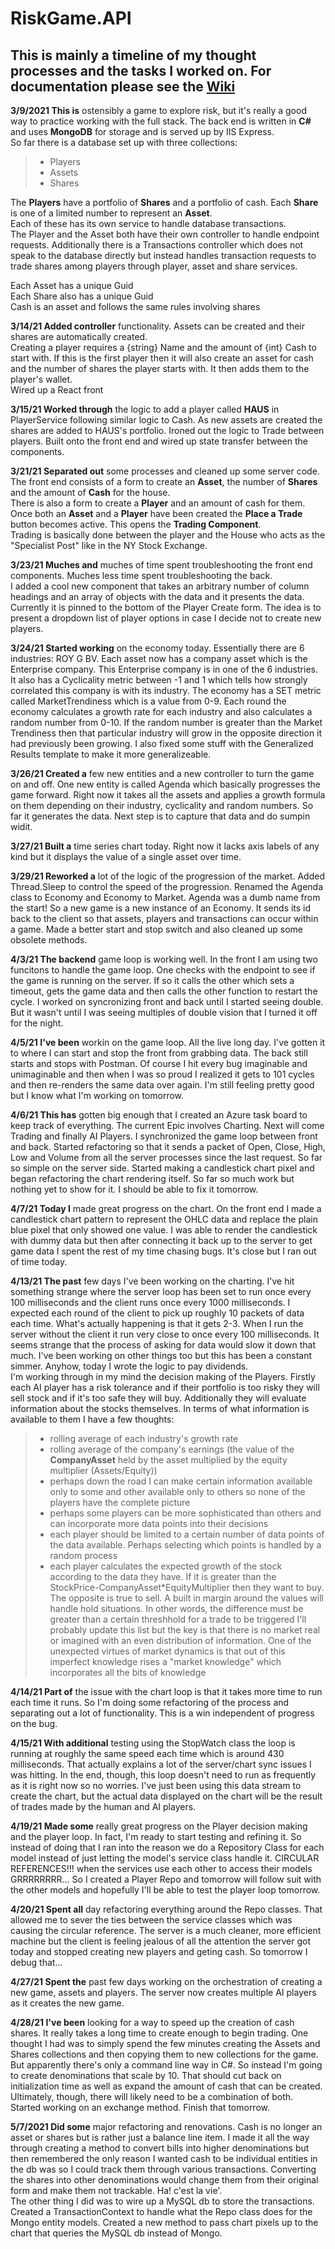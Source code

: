 # RiskGame.API

## This is mainly a timeline of my thought processes and the tasks I worked on. For documentation please see the [Wiki](./../../wiki/Home)

**3/9/2021
This is** ostensibly a game to explore risk, but it's really a good way to practice working with the full stack. The back end is written in **C#** and uses **MongoDB** for storage and is served up by IIS Express.  
So far there is a database set up with three collections:  
> - Players
> - Assets
> - Shares

The **Players** have a portfolio of **Shares** and a portfolio of cash. Each **Share** is one of a limited number to represent an **Asset**.  
Each of these has its own service to handle database transactions.  
The Player and the Asset both have their own controller to handle endpoint requests. Additionally there is a Transactions controller which does not speak to the database directly but instead handles transaction requests to trade shares among players through player, asset and share services.  

Each Asset has a unique Guid  
Each Share also has a unique Guid  
Cash is an asset and follows the same rules involving shares  


**3/14/21
Added controller** functionality. Assets can be created and their shares are automatically created.  
Creating a player requires a {string} Name and the amount of {int} Cash to start with. If this is the first player then it will also create an asset for cash and the number of shares the player starts with. It then adds them to the player's wallet.  
Wired up a React front  

**3/15/21
Worked through** the logic to add a player called **HAUS** in PlayerService following similar logic to Cash. As new assets are created the shares are added to HAUS's portfolio.
Ironed out the logic to Trade between players.
Built onto the front end and wired up state transfer between the components. 

**3/21/21
Separated out** some processes and cleaned up some server code. The front end consists of a form to create an **Asset**, the number of **Shares** and the amount of **Cash** for the house.  
There is also a form to create a **Player** and an amount of cash for them.  
Once both an **Asset** and a **Player** have been created the **Place a Trade** button becomes active. This opens the **Trading Component**.  
Trading is basically done between the player and the House who acts as the "Specialist Post" like in the NY Stock Exchange.

**3/23/21
Muches and** muches of time spent troubleshooting the front end components. Muches less time spent troubleshooting the back.  
I added a cool new component that takes an arbitrary number of column headings and an array of objects with the data and it presents the data. Currently it is pinned to the bottom of the Player Create form. The idea is to present a dropdown list of player options in case I decide not to create new players.  

**3/24/21
Started working** on the economy today. Essentially there are 6 industries: ROY G BV. Each asset now has a company asset which is the Enterprise company. This Enterprise company is in one of the 6 industries. It also has a Cyclicality metric between -1 and 1 which tells how strongly correlated this company is with its industry. The economy has a SET metric called MarketTrendiness which is a value from 0-9. Each round the economy calculates a growth rate for each industry and also calculates a random number from 0-10. If the random number is greater than the Market Trendiness then that particular industry will grow in the opposite direction it had previously been growing.
I also fixed some stuff with the Generalized Results template to make it more generalizeable.

**3/26/21
Created a** few new entities and a new controller to turn the game on and off. One new entity is called Agenda which basically progresses the game forward. Right now it takes all the assets and applies a growth formula on them depending on their industry, cyclicality and random numbers. So far it generates the data. Next step is to capture that data and do sumpin widit.

**3/27/21
Built a** time series chart today. Right now it lacks axis labels of any kind but it displays the value of a single asset over time.

**3/29/21
Reworked a** lot of the logic of the progression of the market. Added Thread.Sleep to control the speed of the progression. Renamed the Agenda class to Economy and Economy to Market. Agenda was a dumb name from the start! So a new game is a new instance of an Economy. It sends its id back to the client so that assets, players and transactions can occur within a game. Made a better start and stop switch and also cleaned up some obsolete methods.

**4/3/21
The backend** game loop is working well. In the front I am using two funcitons to handle the game loop. One checks with the endpoint to see if the game is running on the server. If so it calls the other which sets a timeout, gets the game data and then calls the other function to restart the cycle. I worked on syncronizing front and back until I started seeing double. But it wasn't until I was seeing multiples of double vision that I turned it off for the night.

**4/5/21
I've been** workin on the game loop. All the live long day. I've gotten it to where I can start and stop the front from grabbing data. The back still starts and stops with Postman. Of course I hit every bug imaginable and unimaginable and then when I was so proud I realized it gets to 101 cycles and then re-renders the same data over again. I'm still feeling pretty good but I know what I'm working on tomorrow.

**4/6/21
This has** gotten big enough that I created an Azure task board to keep track of everything. The current Epic involves Charting. Next will come Trading and finally AI Players. I synchronized the game loop between front and back. Started refactoring so that it sends a packet of Open, Close, High, Low and Volume from all the server processes since the last request. So far so simple on the server side. Started making a candlestick chart pixel and began refactoring the chart rendering itself. So far so much work but nothing yet to show for it. I should be able to fix it tomorrow.

**4/7/21
Today I** made great progress on the chart. On the front end I made a candlestick chart pattern to represent the OHLC data and replace the plain blue pixel that only showed one value. I was able to render the candlestick with dummy data but then after connecting it back up to the server to get game data I spent the rest of my time chasing bugs. It's close but I ran out of time today.

**4/13/21
The past** few days I've been working on the charting. I've hit something strange where the server loop has been set to run once every 100 milliseconds and the client runs once every 1000 milliseconds. I expected each round of the client to pick up roughly 10 packets of data each time. What's actually happening is that it gets 2-3. When I run the server without the client it run very close to once every 100 milliseconds. It seems strange that the process of asking for data would slow it down that much. I've been working on other things too but this has been a constant simmer. Anyhow, today I wrote the logic to pay dividends.  
I'm working through in my mind the decision making of the Players. Firstly each AI player has a risk tolerance and if their portfolio is too risky they will sell stock and if it's too safe they will buy. Additionally they will evaluate information about the stocks themselves. In terms of what information is available to them I have a few thoughts:  
> - rolling average of each industry's growth rate  
> - rolling average of the company's earnings (the value of the **CompanyAsset** held by the asset multiplied by the equity multiplier (Assets/Equity))  
> - perhaps down the road I can make certain information available only to some and other available only to others so none of the players have the complete picture  
> - perhaps some players can be more sophisticated than others and can incorporate more data points into their decisions  
> - each player should be limited to a certain number of data points of the data available. Perhaps selecting which points is handled by a random process  
> - each player calculates the expected growth of the stock according to the data they have. If it is greater than the StockPrice-CompanyAsset*EquityMultiplier then they want to buy. The opposite is true to sell. A built in margin around the values will handle hold situations. In other words, the difference must be greater than a certain threshhold for a trade to be triggered
I'll probably update this list but the key is that there is no market real or imagined with an even distribution of information. One of the unexpected virtues of market dynamics is that out of this imperfect knowledge rises a "market knowledge" which incorporates all the bits of knowledge 

**4/14/21
Part of** the issue with the chart loop is that it takes more time to run each time it runs. So I'm doing some refactoring of the process and separating out a lot of functionality. This is a win independent of progress on the bug.

**4/15/21
With additional** testing using the StopWatch class the loop is running at roughly the same speed each time which is around 430 milliseconds. That actually explains a lot of the server/chart sync issues I was hitting. In the end, though, this loop doesn't need to run as frequently as it is right now so no worries. I've just been using this data stream to create the chart, but the actual data displayed on the chart will be the result of trades made by the human and AI players.

**4/19/21
Made some** really great progress on the Player decision making and the player loop. In fact, I'm ready to start testing and refining it. So instead of doing that I ran into the reason we do a Repository Class for each model instead of just letting the model's service class handle it. CIRCULAR REFERENCES!!! when the services use each other to access their models GRRRRRRRR... So I created a Player Repo and tomorrow will follow suit with the other models and hopefully I'll be able to test the player loop tomorrow.

**4/20/21
Spent all** day refactoring everything around the Repo classes. That allowed me to sever the ties between the service classes which was causing the circular reference. The server is a much cleaner, more efficient machine but the client is feeling jealous of all the attention the server got today and stopped creating new players and geting cash. So tomorrow I debug that...  

**4/27/21
Spent the** past few days working on the orchestration of creating a new game, assets and players. The server now creates multiple AI players as it creates the new game.

**4/28/21
I've been** looking for a way to speed up the creation of cash shares. It really takes a long time to create enough to begin trading. One thought I had was to simply spend the few minutes creating the Assets and Shares collections and then copying them to new collections for the game. But apparently there's only a command line way in C#. So instead I'm going to create denominations that scale by 10. That should cut back on initialization time as well as expand the amount of cash that can be created. Ultimately, though, there will likely need to be a combination of both. Started working on an exchange method. Finish that tomorrow.

**5/7/2021
Did some** major refactoring and renovations. Cash is no longer an asset or shares but is rather just a balance line item. I made it all the way through creating a method to convert bills into higher denominations but then remembered the only reason I wanted cash to be individual entities in the db was so I could track them through various transactions. Converting the shares into other denominations would change them from their original form and make them not trackable. Ha! c'est la vie'.  
The other thing I did was to wire up a MySQL db to store the transactions. Created a TransactionContext to handle what the Repo class does for the Mongo entity models. Created a new method to pass chart pixels up to the chart that queries the MySQL db instead of Mongo.
